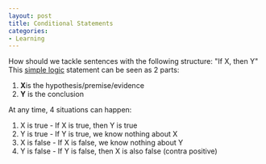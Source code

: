 ```yaml
---
layout: post
title: Conditional Statements
categories:
- Learning
---
```



How should we tackle sentences with the following structure: "If X, then Y" This [simple logic](http://www.math.jhu.edu/~swang/logic.htm) statement can be seen as 2 parts:

1. **X**is the hypothesis/premise/evidence
2. **Y** is the conclusion

At any time, 4 situations can happen:

1. X is true - If X is true, then Y is true
2. Y is true - If Y is true, we know nothing about X
3. X is false - If X is false, we know nothing about Y
4. Y is false - If Y is false, then X is also false (contra positive)
